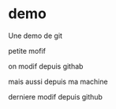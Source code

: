 # demo
Une demo de git

petite mofif

on modif depuis githab

mais aussi depuis ma machine

derniere modif depuis github
